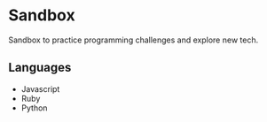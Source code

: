 # Sandbox
Sandbox to practice programming challenges and explore new tech.

## Languages
- Javascript
- Ruby
- Python